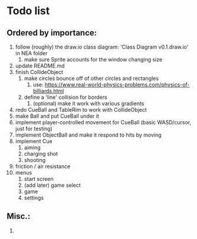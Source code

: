 # Todo list
## Ordered by importance:
1. follow (roughly) the draw.io class diagram: 'Class Diagram v0.1.draw.io' in NEA folder
	1. make sure Sprite accounts for the window changing size
1. update README.md
1. finish CollideObject
	1. make circles bounce off of other circles and rectangles
		1. use: https://www.real-world-physics-problems.com/physics-of-billiards.html
	1. define a 'line' collision for borders
		1. (optional) make it work with various gradients
1. redo CueBall and TableRim to work with CollideObject
1. make Ball and put CueBall under it
1. implement player-controlled movement for CueBall (basic WASD/cursor, just for testing)
1. implement ObjectBall and make it respond to hits by moving
1. implement Cue
	1. aiming
	1. charging shot
	1. shooting
1. friction / air resistance
1. menus
	1. start screen
	1. (add later) game select
	1. game
	1. settings

## Misc.:
1. 